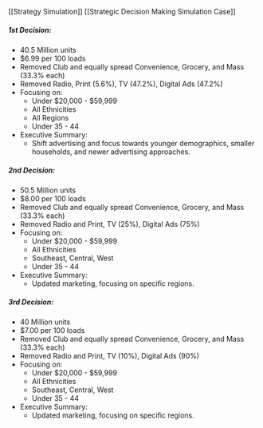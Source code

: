 [[Strategy Simulation]] [[Strategic Decision Making Simulation Case]]

##### 1st Decision:
- 40.5 Million units
- $6.99 per 100 loads
- Removed Club and equally spread Convenience, Grocery, and Mass (33.3% each)
- Removed Radio, Print (5.6%), TV (47.2%), Digital Ads (47.2%)
- Focusing on:
	- Under $20,000 - $59,999
	- All Ethnicities
	- All Regions
	- Under 35 - 44
- Executive Summary:
	- Shift advertising and focus towards younger demographics, smaller households, and newer advertising approaches.

##### 2nd Decision:
- 50.5 Million units
- $8.00 per 100 loads
- Removed Club and equally spread Convenience, Grocery, and Mass (33.3% each)
- Removed Radio and Print, TV (25%), Digital Ads (75%)
- Focusing on:
	- Under $20,000 - $59,999
	- All Ethnicities
	- Southeast, Central, West
	- Under 35 - 44
- Executive Summary:
	- Updated marketing, focusing on specific regions.

##### 3rd Decision:
- 40 Million units
- $7.00 per 100 loads
- Removed Club and equally spread Convenience, Grocery, and Mass (33.3% each)
- Removed Radio and Print, TV (10%), Digital Ads (90%)
- Focusing on:
	- Under $20,000 - $59,999
	- All Ethnicities
	- Southeast, Central, West
	- Under 35 - 44
- Executive Summary:
	- Updated marketing, focusing on specific regions.